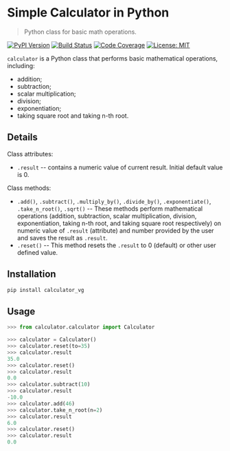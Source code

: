 # Simple Calculator in Python

> Python class for basic math operations.

[![PyPI Version][pypi-image]][pypi-url]
[![Build Status][build-image]][build-url]
[![Code Coverage][coverage-image]][coverage-url]
[![License: MIT][license-image]][license-url]

`calculator` is a Python class that performs basic mathematical operations, including:

- addition;
- subtraction;
- scalar multiplication;
- division;
- exponentiation;
- taking square root and taking n-th root.


## Details

Class attributes:

- `.result` -- contains a numeric value of current result.
   Initial default value is 0.

Class methods:

- `.add()`, `.subtract()`, `.multiply_by()`, `.divide_by()`,  `.exponentiate()`, `.take_n_root()`, `.sqrt()` -- These methods perform mathematical operations (addition, subtraction, scalar multiplication, division, exponentiation, taking n-th root, and taking square root respectively) on numeric value of `.result` (attribute) and number provided by the user and saves the result as `.result`.
- `.reset()` -- This method resets the `.result` to 0 (default) or other user defined value.



## Installation

```bash
pip install calculator_vg
``` 

<!--
Install from TestPyPi:

```bash
pip install --index-url https://test.pypi.org/simple/ calculator_vg
```
-->


## Usage

```python
>>> from calculator.calculator import Calculator

>>> calculator = Calculator()
>>> calculator.reset(to=35)
>>> calculator.result
35.0
>>> calculator.reset()
>>> calculator.result
0.0
>>> calculator.subtract(10)
>>> calculator.result
-10.0
>>> calculator.add(46)
>>> calculator.take_n_root(n=2)
>>> calculator.result
6.0
>>> calculator.reset()
>>> calculator.result
0.0
```


<!-- Badges -->

[pypi-image]: https://img.shields.io/pypi/v/calculator_vg
[pypi-url]: https://pypi.org/project/calculator_vg/

[build-image]: https://github.com/GegznaV/calculator-py/actions/workflows/build.yml/badge.svg
[build-url]: https://github.com/GegznaV/calculator-py/actions/workflows/build.yml

[coverage-image]: https://codecov.io/gh/GegznaV/calculator-py/branch/main/graph/badge.svg
[coverage-url]: https://codecov.io/gh/GegznaV/calculator-py

[license-image]: https://img.shields.io/badge/License-MIT-blue.svg 
[license-url]: https://opensource.org/licenses/MIT